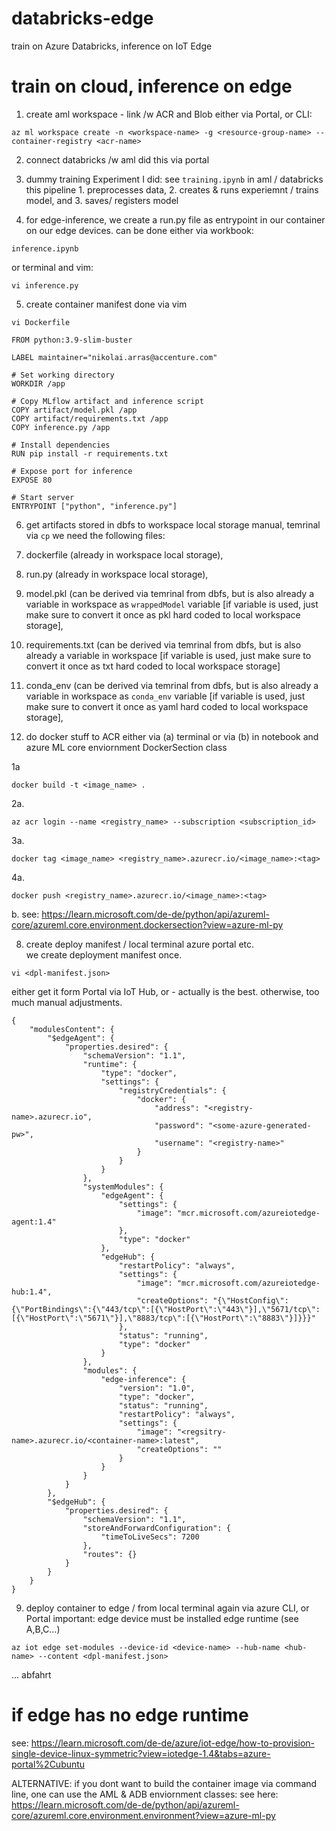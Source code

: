 # databricks-edge
train on Azure Databricks, inference on IoT Edge

# train on cloud, inference on edge

1. create aml workspace - link /w ACR and Blob
either via Portal, or CLI:

```
az ml workspace create -n <workspace-name> -g <resource-group-name> --container-registry <acr-name>
```

2. connect databricks /w aml
did this via portal 
 
3. dummy training Experiment I did: see ```training.ipynb``` in aml / databricks
this pipeline 1. preprocesses data, 2. creates & runs experiemnt / trains model, and 3. saves/ registers model  

4. for edge-inference, we create a run.py file as entrypoint in our container on our edge devices.
can be done either via workbook:

```
inference.ipynb
```

or terminal and vim:

```
vi inference.py
``` 

5. create container manifest 
done via vim

```
vi Dockerfile
```

```
FROM python:3.9-slim-buster

LABEL maintainer="nikolai.arras@accenture.com"

# Set working directory
WORKDIR /app

# Copy MLflow artifact and inference script
COPY artifact/model.pkl /app
COPY artifact/requirements.txt /app
COPY inference.py /app

# Install dependencies
RUN pip install -r requirements.txt

# Expose port for inference
EXPOSE 80

# Start server
ENTRYPOINT ["python", "inference.py"]
```

6. get artifacts stored in dbfs to workspace local storage 
manual, temrinal via ```cp``` 
we need the following files: 
1. dockerfile (already in workspace local storage), 
2. run.py (already in workspace local storage), 
3. model.pkl (can be derived via temrinal from dbfs, but is also already a variable in workspace as ```wrappedModel``` variable [if variable is used, just make sure to convert it once as pkl hard coded to local workspace storage],
4. requirements.txt (can be derived via temrinal from dbfs, but is also already a variable in workspace [if variable is used, just make sure to convert it once as txt hard coded to local workspace storage]
5. conda_env (can be derived via temrinal from dbfs, but is also already a variable in workspace as ```conda_env``` variable [if variable is used, just make sure to convert it once as yaml hard coded to local workspace storage],


7. do docker stuff to ACR
either via (a) terminal or via (b) in notebook and azure ML core enviornment DockerSection class 

1a
```
docker build -t <image_name> .
```

2a.
```
az acr login --name <registry_name> --subscription <subscription_id>
```

3a.
```
docker tag <image_name> <registry_name>.azurecr.io/<image_name>:<tag>
```

4a.
```
docker push <registry_name>.azurecr.io/<image_name>:<tag>
```

b. see: https://learn.microsoft.com/de-de/python/api/azureml-core/azureml.core.environment.dockersection?view=azure-ml-py

8. create deploy manifest / local terminal  azure portal etc.  
we create deployment manifest once.

```
vi <dpl-manifest.json>
```

either get it form Portal via IoT Hub, or - actually is the best. otherwise, too much manual adjustments. 

```
{
    "modulesContent": {
        "$edgeAgent": {
            "properties.desired": {
                "schemaVersion": "1.1",
                "runtime": {
                    "type": "docker",
                    "settings": {
                        "registryCredentials": {
                            "docker": {
                                "address": "<registry-name>.azurecr.io",
                                "password": "<some-azure-generated-pw>",
                                "username": "<registry-name>"
                            }
                        }
                    }
                },
                "systemModules": {
                    "edgeAgent": {
                        "settings": {
                            "image": "mcr.microsoft.com/azureiotedge-agent:1.4"
                        },
                        "type": "docker"
                    },
                    "edgeHub": {
                        "restartPolicy": "always",
                        "settings": {
                            "image": "mcr.microsoft.com/azureiotedge-hub:1.4",
                            "createOptions": "{\"HostConfig\":{\"PortBindings\":{\"443/tcp\":[{\"HostPort\":\"443\"}],\"5671/tcp\":[{\"HostPort\":\"5671\"}],\"8883/tcp\":[{\"HostPort\":\"8883\"}]}}}"
                        },
                        "status": "running",
                        "type": "docker"
                    }
                },
                "modules": {
                    "edge-inference": {
                        "version": "1.0",
                        "type": "docker",
                        "status": "running",
                        "restartPolicy": "always",
                        "settings": {
                            "image": "<regsitry-name>.azurecr.io/<container-name>:latest",
                            "createOptions": ""
                        }
                    }
                }
            }
        },
        "$edgeHub": {
            "properties.desired": {
                "schemaVersion": "1.1",
                "storeAndForwardConfiguration": {
                    "timeToLiveSecs": 7200
                },
                "routes": {}
            }
        }
    }
}
```

9. deploy container to edge / from local terminal again via azure CLI, or Portal
important: edge device must be installed edge runtime (see A,B,C...)

```
az iot edge set-modules --device-id <device-name> --hub-name <hub-name> --content <dpl-manifest.json>
```

... abfahrt 

# if edge has no edge runtime 
see: https://learn.microsoft.com/de-de/azure/iot-edge/how-to-provision-single-device-linux-symmetric?view=iotedge-1.4&tabs=azure-portal%2Cubuntu 

ALTERNATIVE: 
if you dont want to build the container image via command line, one can use the AML & ADB enviornment classes: 
see here: https://learn.microsoft.com/de-de/python/api/azureml-core/azureml.core.environment.environment?view=azure-ml-py
